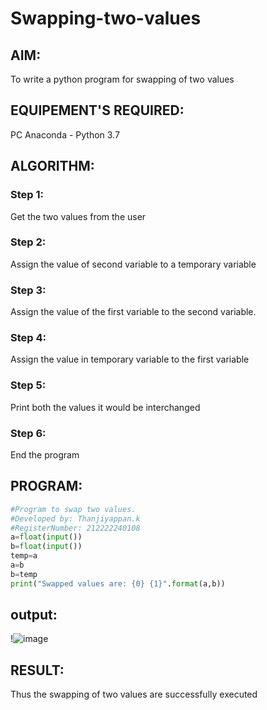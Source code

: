# Swapping-two-values
## AIM:

To write a python program for swapping of two values

## EQUIPEMENT'S REQUIRED: 

PC
Anaconda - Python 3.7

## ALGORITHM: 

### Step 1:
Get the two values from the user
### Step 2: 
Assign the value of second variable to a temporary variable 
### Step 3: 
Assign the value of the first variable to the second variable.
### Step 4:  
Assign the value in temporary variable to the first variable
### Step 5: 
Print both the values it would be interchanged
### Step 6: 
End the program

## PROGRAM:
```python
#Program to swap two values.
#Developed by: Thanjiyappan.k
#RegisterNumber: 212222240108
a=float(input())
b=float(input())
temp=a
a=b
b=temp
print("Swapped values are: {0} {1}".format(a,b))
```
## output:
!![image](https://user-images.githubusercontent.com/118343461/224743525-d239d634-e8be-4696-9ab1-bf62fc7b61dd.png)


## RESULT:

Thus the swapping of two values are successfully executed

